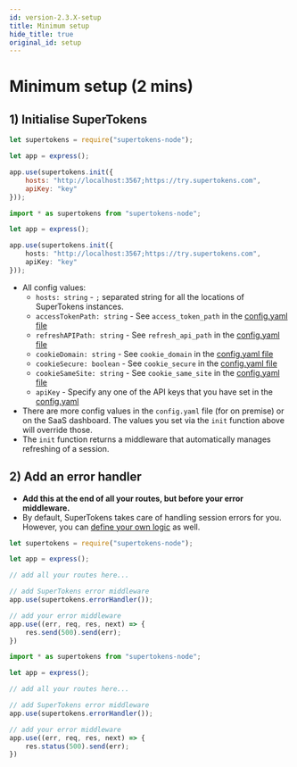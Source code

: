 ```yaml
---
id: version-2.3.X-setup
title: Minimum setup
hide_title: true
original_id: setup
---
```


# Minimum setup (2 mins)

## 1) Initialise SuperTokens
<!--DOCUSAURUS_CODE_TABS-->
<!--Javascript-->
```js
let supertokens = require("supertokens-node");

let app = express();

app.use(supertokens.init({
    hosts: "http://localhost:3567;https://try.supertokens.com",
    apiKey: "key"
}));
```
<!--Typescript-->
```ts
import * as supertokens from "supertokens-node";

let app = express();

app.use(supertokens.init({
    hosts: "http://localhost:3567;https://try.supertokens.com",
    apiKey: "key"
}));
```
<!--END_DOCUSAURUS_CODE_TABS-->

- All config values:
    - ```hosts: string``` - `;` separated string for all the locations of SuperTokens instances.
    - ```accessTokenPath: string``` - See `access_token_path` in the [config.yaml file](/docs/pro/configuration/core#optional-config-values)
    - ```refreshAPIPath: string``` - See `refresh_api_path` in the [config.yaml file](/docs/pro/configuration/core#optional-config-values)
    - ```cookieDomain: string``` - See `cookie_domain` in the [config.yaml file](/docs/pro/configuration/core#optional-config-values)
    - ```cookieSecure: boolean``` - See `cookie_secure` in the [config.yaml file](/docs/pro/configuration/core#optional-config-values)
    - ```cookieSameSite: string``` - See `cookie_same_site` in the [config.yaml file](/docs/pro/configuration/core#optional-config-values)
    - ```apiKey``` - Specify any one of the API keys that you have set in the [config.yaml](/docs/pro/configuration/core#optional-config-values) 
- There are more config values in the `config.yaml` file (for on premise) or on the SaaS dashboard. The values you set via the `init` function above will override those.
- The `init` function returns a middleware that automatically manages refreshing of a session.


## 2) Add an error handler
- **Add this at the end of all your routes, but before your error middleware.**
- By default, SuperTokens takes care of handling session errors for you. However, you can [define your own logic](./custom_error_handling) as well.
<!--DOCUSAURUS_CODE_TABS-->
<!--Javascript-->
```js
let supertokens = require("supertokens-node");

let app = express();

// add all your routes here...

// add SuperTokens error middleware
app.use(supertokens.errorHandler());

// add your error middleware
app.use((err, req, res, next) => {
    res.send(500).send(err);
})
```
<!--Typescript-->
```ts
import * as supertokens from "supertokens-node";

let app = express();

// add all your routes here...

// add SuperTokens error middleware
app.use(supertokens.errorHandler());

// add your error middleware
app.use((err, req, res, next) => {
    res.status(500).send(err);
})
```
<!--END_DOCUSAURUS_CODE_TABS-->